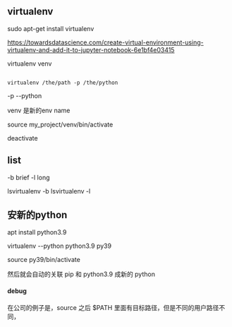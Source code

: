 ##  virtualenv

sudo apt-get install virtualenv

https://towardsdatascience.com/create-virtual-environment-using-virtualenv-and-add-it-to-jupyter-notebook-6e1bf4e03415

virtualenv venv



```

virtualenv /the/path -p /the/python

```
-p --python 

venv 是新的env name

source my_project/venv/bin/activate

deactivate





## list 
-b      brief
-l      long


lsvirtualenv -b
lsvirtualenv -l


## 安新的python

apt install python3.9

virtualenv --python python3.9 py39

source py39/bin/activate

然后就会自动的关联 pip 和 python3.9 成新的 python 

#### debug

在公司的例子是，source 之后 $PATH 里面有目标路径，但是不同的用户路径不同，  

